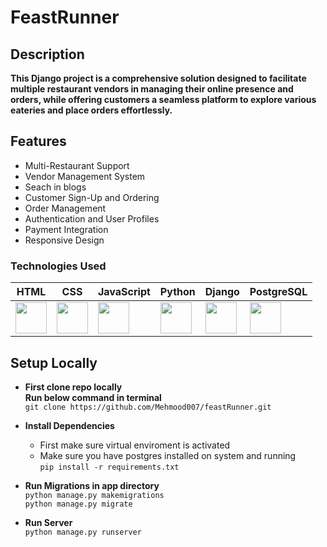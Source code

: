 # FeastRunner

## Description

**This Django project is a comprehensive solution designed to facilitate multiple restaurant vendors in managing their online presence and orders, while offering customers a seamless platform to explore various eateries and place orders effortlessly.**

## Features

- Multi-Restaurant Support
- Vendor Management System
- Seach in blogs
- Customer Sign-Up and Ordering
- Order Management
- Authentication and User Profiles
- Payment Integration
- Responsive Design


### Technologies Used

| HTML | CSS | JavaScript | Python | Django | PostgreSQL |
|------|-----|------------|--------|--------|------------|
| <img src="https://upload.wikimedia.org/wikipedia/commons/6/61/HTML5_logo_and_wordmark.svg" width="50"> | <img src="https://upload.wikimedia.org/wikipedia/commons/d/d5/CSS3_logo_and_wordmark.svg" width="50"> | <img src="https://upload.wikimedia.org/wikipedia/commons/9/99/Unofficial_JavaScript_logo_2.svg" width="50"> | <img src="https://upload.wikimedia.org/wikipedia/commons/c/c3/Python-logo-notext.svg" width="50"> | <img src="https://upload.wikimedia.org/wikipedia/commons/7/75/Django_logo.svg" width="50"> | <img src="https://wiki.postgresql.org/images/3/30/PostgreSQL_logo.3colors.120x120.png" width="50"> |



## Setup Locally
- **First clone repo locally**  
  **Run below command in terminal**  
  `git clone https://github.com/Mehmood007/feastRunner.git`


- **Install Dependencies**  
  - First make sure virtual enviroment is activated  
  - Make sure you have postgres installed on system and running  
`pip install -r requirements.txt`

- **Run Migrations in app directory**  
  `python manage.py makemigrations`  
  `python manage.py migrate`

- **Run Server**  
  `python manage.py runserver`

